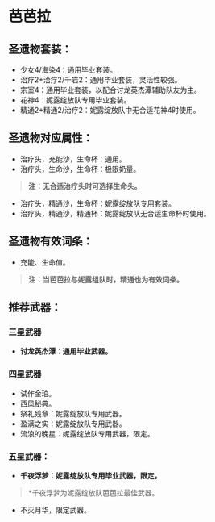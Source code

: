 # 芭芭拉

## 圣遗物套装：
- 少女4/海染4：通用毕业套装。
- 治疗2+治疗2/千岩2：通用毕业套装，灵活性较强。
- 宗室4：通用毕业套装，以配合讨龙英杰潭辅助队友为主。
- 花神4：妮露绽放队专用毕业套装。
- 精通2+精通2/治疗2：妮露绽放队中无合适花神4时使用。

## 圣遗物对应属性：
- 治疗头，充能沙，生命杯：通用。
- 治疗头，生命沙，生命杯：极限奶量。
> **注：无合适治疗头时可选择生命头。**

- 治疗头，精通沙，生命杯：妮露绽放队专用套装。
- 治疗头，精通沙，精通杯：妮露绽放队无合适生命杯时使用。

## 圣遗物有效词条：
- 充能、生命值。
> **注：当芭芭拉与妮露组队时，精通也为有效词条。**


## 推荐武器：
### 三星武器
- **讨龙英杰潭：通用毕业武器。**

### 四星武器
- 试作金珀。
- 西风秘典。
- 祭礼残章：妮露绽放队专用武器。
- 盈满之实：妮露绽放队专用武器。
- 流浪的晚星：妮露绽放队专用武器，限定。

### 五星武器：
- **千夜浮梦：妮露绽放队专用毕业武器，限定。**

> \*千夜浮梦为妮露绽放队芭芭拉最佳武器。

- 不灭月华，限定武器。


